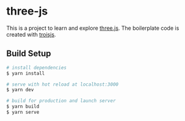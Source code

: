 # three-js

This is a project to learn and explore [three.js](https://threejs.org/). The boilerplate code is created with [troisjs](https://troisjs.github.io/guide/). 
## Build Setup

```bash
# install dependencies
$ yarn install

# serve with hot reload at localhost:3000
$ yarn dev

# build for production and launch server
$ yarn build
$ yarn serve
```

